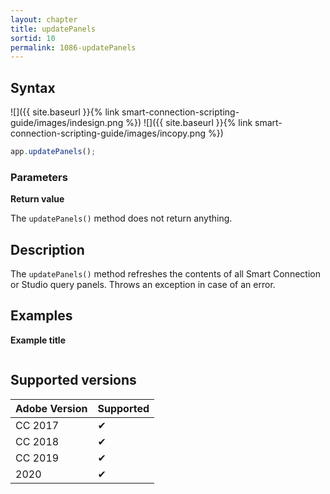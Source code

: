 ```yaml
---
layout: chapter
title: updatePanels
sortid: 10
permalink: 1086-updatePanels
---
```

## Syntax

![]({{ site.baseurl }}{% link smart-connection-scripting-guide/images/indesign.png %}) ![]({{ site.baseurl }}{% link smart-connection-scripting-guide/images/incopy.png %})
```javascript
app.updatePanels();
```

### Parameters

**Return value**

The `updatePanels()` method does not return anything.

## Description

The `updatePanels()` method refreshes the contents of all Smart Connection or Studio query panels. Throws an exception in case of an error.

## Examples

**Example title**

```javascript

```

## Supported versions

| Adobe Version | Supported |
|---------------|---------|
| CC 2017       | ✔       |
| CC 2018       | ✔       |
| CC 2019       | ✔       |
| 2020          | ✔       |